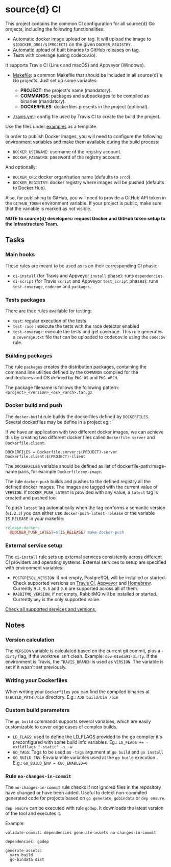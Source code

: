 # source{d} CI

This project contains the common CI configuration for all source{d} Go projects, including the following functionalities:

* Automatic docker image upload on tag. It will upload the image to `$(DOCKER_ORG)/$(PROJECT)` on the given `DOCKER_REGISTRY`.
* Automatic upload of built binaries to GitHub releases on tag.
* Tests with coverage (using codecov.io).

It supports Travis CI (Linux and macOS) and Appveyor (Windows).

- [Makefile](https://github.com/src-d/ci/tree/v1/examples/basic/Makefile): a common Makefile that should be included in all source{d}'s Go projects. Just set up some variables:
  - **PROJECT**: the project's name (mandatory).
  - **COMMANDS**: packages and subpackages to be compiled as binaries (mandatory).
  - **DOCKERFILES**: dockerfiles presents in the project (optional).

- [.travis.yml](https://github.com/src-d/ci/tree/v1/examples/basic/.travis.yml): config file used by Travis CI to create the build the project.

Use the files under [examples](https://github.com/src-d/ci/tree/v1/examples/basic) as a template.

In order to publish Docker images, you will need to configure the following environment variables and make them available during the build process:

* `DOCKER_USERNAME`: username of the registry account.
* `DOCKER_PASSWORD`: password of the registry account.

And optionally:

* `DOCKER_ORG`: docker organisation name (defaults to `srcd`).
* `DOCKER_REGISTRY`: docker registry where images will be pushed (defaults to Docker Hub).

Also, for publishing to GitHub, you will need to provide a GitHub API token in the `GITHUB_TOKEN` environment variable. If your project is public, make sure that the variable is marked as not visible.

**NOTE to source{d} developers: request Docker and GitHub token setup to the Infrastructure Team.**

## Tasks

### Main hooks

These rules are meant to be used as is on their corresponding CI phase:

* `ci-install` (for Travis and Appveyor `install` phase): runs `dependencies`.
* `ci-script` (for Travis `script` and Appveyor `test_script` phases): runs `test-coverage`, `codecov` and `packages`.

### Tests packages

There are thee rules available for testing:

* `test`: regular execution of the tests
* `test-race` : execute the tests with the race detector enabled
* `test-coverage`: execute the tests and get coverage. This rule generates a `coverage.txt` file that can be uploaded to codecov.io using the `codecov` rule.

### Building packages

The rule `packages` creates the distribution packages, containing the command
line utilities defined by the `COMMANDS` compiled for the architectures and
OS defined by `PKG_OS` and `PKG_ARCH`.

The package filename is follows the following pattern: `<project>_<version>_<os>_<arch>.tar.gz`

### Docker build and push

The `docker-build` rule builds the dockerfiles defined by `DOCKERFILES`. Several
dockerfiles may be define in a project eg.:

If we have an application with two different docker images, we can achieve this
by creating two different docker files called `Dockerfile.server` and
`Dockerfile.client`.

```
DOCKERFILES = Dockerfile.server:$(PROJECT)-server Dockerfile.client:$(PROJECT)-client
```

The `DOCKERFILES` variable should be defined as list of dockerfile-path:image-name
pairs, for example `Dockerfile:my-image`.

The rule `docker-push` builds and pushes to the defined registry all the defined
docker images. The images are tagged with the current value of `VERSION`. If
`DOCKER_PUSH_LATEST` is provided with any value, a `latest` tag is created and
pushed too.

To push `latest` tag automatically when the tag conforms a semantic
version (`v1.2.3`) you can either use `docker-push-latest-release` or the
variable `IS_RELEASE` in your makefile:

```makefile
release-docker:
  @DOCKER_PUSH_LATEST=$(IS_RELEASE) make docker-push
```

### External service setup

The `ci-install` rule sets up external services consistently across different CI providers
and operating systems. External services to setup are specified with environment variables:

* `POSTGRESQL_VERSION`: if not empty, PostgreSQL will be installed or started. Check supported versions on
   [Travis CI](https://docs.travis-ci.com/user/database-setup/#Using-a-different-PostgreSQL-Version),
   [Appveyor](https://www.appveyor.com/docs/services-databases/#postgresql) and [Homebrew](http://formulae.brew.sh/formula/). Currently `9.4`, `9.5` and `9.6` are supported across all of them.
* `RABBITMQ_VERSION`, if not empty, RabbitMQ will be installed or started. Currently `any` is the only supported value.

[Check all supported services and versions.](https://github.com/smola/ci-tricks/#tricks)

## Notes

### Version calculation

The `VERSION` variable is calculated based on the current git commit, plus a
`-dirty` flag, if the worktree isn't clean. Example: `dev-01eda91-dirty`. If the
environment is Travis, the `TRAVIS_BRANCH` is used as `VERSION`. The variable is
set if it wasn't set previously.

### Writing your Dockerfiles

When writing your `Dockerfiles` you can find the compiled binaries at
`$(BUILD_PATH)/bin` directory. E.g.: `ADD build/bin /bin`

### Custom build parameters

The `go build` commands supports several variables, which are easily
customizable to cover edge cases of complex builds.

* `LD_FLAGS`: used to define the LD_FLAGS provided to the go compiler it's preconfigured with some build info variables. Eg.: `LG_FLAGS += -extldflags "-static" -s -w`
* `GO_TAGS`: Tags to be used as `-tags` argument at `go build` and `go install`
* `GO_BUILD_ENV`: Envariamble variables used at the `go build` execution . E.g.: `GO_BUILD_ENV = CGO_ENABLED=0`

### Rule `no-changes-in-commit`

The `no-changes-in-commit` rule checks if not ignored files in the repository have changed or have been added.
Useful to detect non-commited generated code for projects based on `go generate`, `gobindata` or `dep ensure`.

`dep ensure` can be executed with rule `godep`. It downloads the latest version of the tool and executes it.

Example:

```shell
validate-commit: dependencies generate-assets no-changes-in-commit

dependencies: godep

generate-assets:
  yarn build
  go-bindata dist
```
